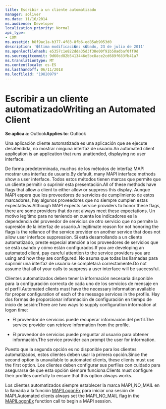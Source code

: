```yaml
---
title: Escribir a un cliente automatizado
manager: soliver
ms.date: 11/16/2014
ms.audience: Developer
localization_priority: Normal
api_type:
- COM
ms.assetid: b8f9ac1a-b377-4f83-8fb6-ed85ab9053d0
description: '�ltima modificaci�n: s�bado, 23 de julio de 2011'
ms.openlocfilehash: e5357c1e822dda35d3f38e00f91b58adbaf0ff9d
ms.sourcegitcommit: 9d60cd82b5413446e5bc8ace2cd689f683fb41a7
ms.translationtype: MT
ms.contentlocale: es-ES
ms.lasthandoff: 06/11/2018
ms.locfileid: "19820979"
---
```

# <a name="writing-an-automated-client"></a><span data-ttu-id="de532-103">Escribir a un cliente automatizado</span><span class="sxs-lookup"><span data-stu-id="de532-103">Writing an Automated Client</span></span>

  
  
<span data-ttu-id="de532-104">**Se aplica a**: Outlook</span><span class="sxs-lookup"><span data-stu-id="de532-104">**Applies to**: Outlook</span></span> 
  
<span data-ttu-id="de532-105">Una aplicación cliente automatizada es una aplicación que se ejecute desatendida, no mostrar ninguna interfaz de usuario.</span><span class="sxs-lookup"><span data-stu-id="de532-105">An automated client application is an application that runs unattended, displaying no user interface.</span></span>
  
 <span data-ttu-id="de532-106">De forma predeterminada, muchos de los métodos de interfaz MAPI mostrar una interfaz de usuario.</span><span class="sxs-lookup"><span data-stu-id="de532-106">By default, many MAPI interface methods show a user interface.</span></span> <span data-ttu-id="de532-107">Todos estos métodos tienen marcas que permite que un cliente permitir o suprimir esta presentación.</span><span class="sxs-lookup"><span data-stu-id="de532-107">All of these methods have flags that allow a client to either allow or suppress this display.</span></span> <span data-ttu-id="de532-108">Aunque MAPI espera que los proveedores de servicios de cumplimiento de estos marcadores, hay algunos proveedores que no siempre cumplen estas expectativas.</span><span class="sxs-lookup"><span data-stu-id="de532-108">Although MAPI expects service providers to honor these flags, there are some providers that do not always meet these expectations.</span></span> <span data-ttu-id="de532-109">Un motivo legítimo para no teniendo en cuenta los indicadores es la dependencia del proveedor de servicios de otro servicio que no permite la supresión de la interfaz de usuario.</span><span class="sxs-lookup"><span data-stu-id="de532-109">A legitimate reason for not honoring the flags is the reliance of the service provider on another service that does not allow user interface suppression.</span></span> <span data-ttu-id="de532-110">Si está desarrollando a un cliente automatizado, preste especial atención a los proveedores de servicios que se está usando y cómo están configurados.</span><span class="sxs-lookup"><span data-stu-id="de532-110">If you are developing an automated client, pay careful attention to the service providers you are using and how they are configured.</span></span> <span data-ttu-id="de532-111">No asuma que todas las llamadas para suprimir una interfaz de usuario se completará correctamente.</span><span class="sxs-lookup"><span data-stu-id="de532-111">Do not assume that all of your calls to suppress a user interface will be successful.</span></span> 
  
<span data-ttu-id="de532-112">Clientes automatizados deben tener la información necesaria disponible para la configuración correcta de cada uno de los servicios de mensaje en el perfil.</span><span class="sxs-lookup"><span data-stu-id="de532-112">Automated clients must have the necessary information available for proper configuration of each of the message services in the profile.</span></span> <span data-ttu-id="de532-113">Hay dos formas de proporcionar información de configuración en tiempo de inicio de sesión:</span><span class="sxs-lookup"><span data-stu-id="de532-113">There are two ways to supply configuration information at logon time:</span></span>
  
- <span data-ttu-id="de532-114">El proveedor de servicios puede recuperar información del perfil.</span><span class="sxs-lookup"><span data-stu-id="de532-114">The service provider can retrieve information from the profile.</span></span>
    
- <span data-ttu-id="de532-115">El proveedor de servicios puede preguntar al usuario para obtener información.</span><span class="sxs-lookup"><span data-stu-id="de532-115">The service provider can prompt the user for information.</span></span> 
    
<span data-ttu-id="de532-116">Puesto que la segunda opción es no disponible para los clientes automatizados, estos clientes deben usar la primera opción.</span><span class="sxs-lookup"><span data-stu-id="de532-116">Since the second option is unavailable to automated clients, these clients must use the first option.</span></span> <span data-ttu-id="de532-117">Los clientes deben configurar sus perfiles con cuidado para asegurarse de que esta opción siempre funciona.</span><span class="sxs-lookup"><span data-stu-id="de532-117">Clients must configure their profiles carefully to ensure that this option always works.</span></span>
  
<span data-ttu-id="de532-118">Los clientes automatizados siempre establecer la marca MAPI_NO_MAIL en la llamada a la función [MAPILogonEx](mapilogonex.md) para iniciar una sesión de MAPI.</span><span class="sxs-lookup"><span data-stu-id="de532-118">Automated clients always set the MAPI_NO_MAIL flag in the [MAPILogonEx](mapilogonex.md) function call to begin a MAPI session.</span></span> 
  

